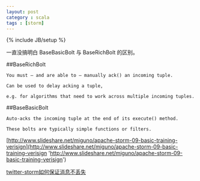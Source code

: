 ```yaml
---
layout: post
category : scala 
tags : [storm]
---
```

{% include JB/setup %}

一直没搞明白 BaseBasicBolt 与 BaseRichBolt 的区别。

##BaseRichBolt

    You must – and are able to – manually ack() an incoming tuple.
    
    Can be used to delay acking a tuple, 

    e.g. for algorithms that need to work across multiple incoming tuples.

    


##BaseBasicBolt 

    Auto-acks the incoming tuple at the end of its execute() method.
    
    These bolts are typically simple functions or filters.


[http://www.slideshare.net/miguno/apache-storm-09-basic-training-verisign](http://www.slideshare.net/miguno/apache-storm-09-basic-training-verisign 'http://www.slideshare.net/miguno/apache-storm-09-basic-training-verisign')

[twitter-storm如何保证消息不丢失](http://xumingming.sinaapp.com/127/twitter-storm%E5%A6%82%E4%BD%95%E4%BF%9D%E8%AF%81%E6%B6%88%E6%81%AF%E4%B8%8D%E4%B8%A2%E5%A4%B1/ 'http://xumingming.sinaapp.com/127/twitter-storm%E5%A6%82%E4%BD%95%E4%BF%9D%E8%AF%81%E6%B6%88%E6%81%AF%E4%B8%8D%E4%B8%A2%E5%A4%B1/')
